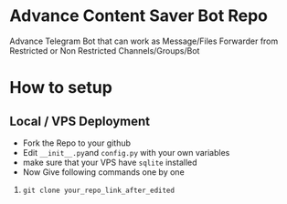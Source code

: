 # Advance Content Saver Bot Repo
Advance Telegram Bot that can work as Message/Files Forwarder from Restricted or Non Restricted Channels/Groups/Bot

# How to setup
## Local / VPS Deployment
- Fork the Repo to your github
- Edit `__init__.py`and `config.py` with your own variables
- make sure that your VPS have `sqlite` installed
- Now Give following commands one by one
1) ```git clone your_repo_link_after_edited```
